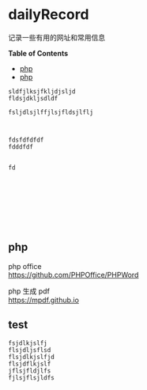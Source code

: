 # dailyRecord
记录一些有用的网址和常用信息

**Table of Contents**

 * [php](#php)
 * [php](#test)



```
sldfjlksjfkljdjsljd
fldsjdkljsdldf

fsljdlsjlffjlsjfldsjlflj



fdsfdfdfdf
fdddfdf


fd









```




















## php
php office <br>
https://github.com/PHPOffice/PHPWord

php 生成 pdf <br>
https://mpdf.github.io

## test
```
fsjdlkjslfj
flsjdljsflsd
flsjdlkjslfjd
flsjdflkjslf
jflsjfldjlfs
fjlsjflsjldfs
```
